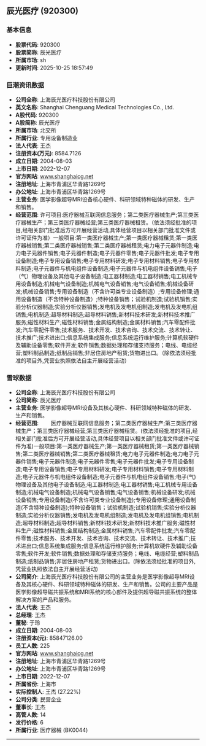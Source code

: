 ## 辰光医疗 (920300)

### 基本信息

- **股票代码**: 920300
- **股票简称**: 辰光医疗
- **所属市场**: sh
- **更新时间**: 2025-10-25 18:57:49

### 巨潮资讯数据

- **公司全称**: 上海辰光医疗科技股份有限公司
- **英文名称**: Shanghai Chenguang Medical Technologies Co., Ltd.
- **A股代码**: 920300
- **A股简称**: 辰光医疗
- **所属市场**: 北交所
- **所属行业**: 专用设备制造业
- **法人代表**: 王杰
- **注册资本(万元)**: 8584.7126
- **成立日期**: 2004-08-03
- **上市日期**: 2022-12-07
- **官方网站**: www.shanghaicg.net
- **注册地址**: 上海市青浦区华青路1269号
- **办公地址**: 上海市青浦区华青路1269号
- **主营业务**: 医学影像超导MRI设备核心硬件、科研领域特种磁体的研发、生产和销售。
- **经营范围**: 许可项目:医疗器械互联网信息服务；第二类医疗器械生产;第三类医疗器械生产；第三类医疗器械经营;第三类医疗器械租赁。（依法须经批准的项目,经相关部门批准后方可开展经营活动,具体经营项目以相关部门批准文件或许可证件为准）一般项目:第一类医疗器械生产;第一类医疗器械租赁;第一类医疗器械销售;第二类医疗器械销售;第二类医疗器械租赁;电力电子元器件制造;电力电子元器件销售;电子元器件制造;电子元器件零售;电子元器件批发;电子专用设备制造;电子专用设备销售;电子专用材料研发;电子专用材料销售;电子专用材料制造;电子元器件与机电组件设备制造;电子元器件与机电组件设备销售;电子（气）物理设备及其他电子设备制造;电工器材制造;电工器材销售;电工机械专用设备制造;机械电气设备制造;机械电气设备销售;电气设备销售;机械设备研发;机械设备销售;专用设备制造（不含许可类专业设备制造）;专用设备修理;通用设备制造（不含特种设备制造）;特种设备销售；试验机制造;试验机销售;实验分析仪器制造;实验分析仪器销售;发电机及发电机组制造;发电机及发电机组销售;电机制造;超导材料制造;超导材料销售;新材料技术研发;新材料技术推广服务;磁性材料生产;磁性材料销售;金属结构制造;金属材料销售;汽车零配件批发;汽车零配件零售;技术服务、技术开发、技术咨询、技术交流、技术转让、技术推广;技术进出口;信息系统集成服务;信息系统运行维护服务;计算机软硬件及辅助设备零售;软件开发;软件销售;数据处理和存储支持服务；电线、电缆经营;塑料制品制造;纸制品销售;非居住房地产租赁;货物进出口。（除依法须经批准的项目外,凭营业执照依法自主开展经营活动）

### 雪球数据

- **公司全称**: 上海辰光医疗科技股份有限公司
- **公司简称**: 辰光医疗
- **主营业务**: 医学影像超导MRI设备及其核心硬件、科研领域特种磁体的研发、生产和销售。
- **经营范围**: 　　医疗器械互联网信息服务；第二类医疗器械生产;第三类医疗器械生产；第三类医疗器械经营;第三类医疗器械租赁。(依法须经批准的项目,经相关部门批准后方可开展经营活动,具体经营项目以相关部门批准文件或许可证件为准)一般项目:第一类医疗器械生产;第一类医疗器械租赁;第一类医疗器械销售;第二类医疗器械销售;第二类医疗器械租赁;电力电子元器件制造;电力电子元器件销售;电子元器件制造;电子元器件零售;电子元器件批发;电子专用设备制造;电子专用设备销售;电子专用材料研发;电子专用材料销售;电子专用材料制造;电子元器件与机电组件设备制造;电子元器件与机电组件设备销售;电子(气)物理设备及其他电子设备制造;电工器材制造;电工器材销售;电工机械专用设备制造;机械电气设备制造;机械电气设备销售;电气设备销售;机械设备研发;机械设备销售;专用设备制造(不含许可类专业设备制造);专用设备修理;通用设备制造(不含特种设备制造);特种设备销售；试验机制造;试验机销售;实验分析仪器制造;实验分析仪器销售;发电机及发电机组制造;发电机及发电机组销售;电机制造;超导材料制造;超导材料销售;新材料技术研发;新材料技术推广服务;磁性材料生产;磁性材料销售;金属结构制造;金属材料销售;汽车零配件批发;汽车零配件零售;技术服务、技术开发、技术咨询、技术交流、技术转让、技术推广;技术进出口;信息系统集成服务;信息系统运行维护服务;计算机软硬件及辅助设备零售;软件开发;软件销售;数据处理和存储支持服务；电线、电缆经营;塑料制品制造;纸制品销售;非居住房地产租赁;货物进出口。(除依法须经批准的项目外,凭营业执照依法自主开展经营活动)
- **公司简介**: 上海辰光医疗科技股份有限公司的主营业务是医学影像超导MRI设备及其核心硬件、科研领域特种磁体的研发、生产和销售。公司的主要产品是医学影像超导磁共振系统和MRI系统的核心部件及提供超导磁共振系统的整体解决方案的产品和服务。
- **法人代表**: 王杰
- **总经理**: 王杰
- **董秘**: 于玲
- **成立日期**: 2004-08-03
- **注册资本(元)**: 85847126.00
- **员工人数**: 225
- **官方网站**: www.shanghaicg.net
- **注册地址**: 上海市青浦区华青路1269号
- **办公地址**: 上海市青浦区华青路1269号
- **上市日期**: 2022-12-07
- **所属省份**: 上海市
- **实际控制人**: 王杰 (27.22%)
- **公司分类**: 民营企业
- **董事长**: 王杰
- **高管人数**: 14
- **发行价格**: 6
- **所属行业**: 医疗器械 (BK0044)

---